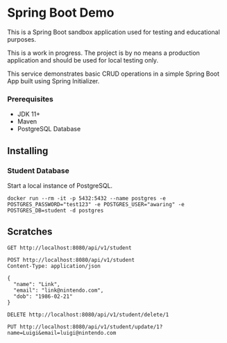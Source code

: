 # Spring Boot Demo

This is a Spring Boot sandbox application used for testing and educational purposes.

This is a work in progress. The project is by no means a production application and should be
used for local testing only.

This service demonstrates basic CRUD operations in a
simple Spring Boot App built using Spring Initializer.

### Prerequisites

- JDK 11+
- Maven
- PostgreSQL Database

## Installing

### Student Database

Start a local instance of PostgreSQL.

```
docker run --rm -it -p 5432:5432 --name postgres -e POSTGRES_PASSWORD="test123" -e POSTGRES_USER="awaring" -e POSTGRES_DB=student -d postgres
```

## Scratches

```
GET http://localhost:8080/api/v1/student
```

```
POST http://localhost:8080/api/v1/student
Content-Type: application/json

{
  "name": "Link",
  "email": "link@nintendo.com",
  "dob": "1986-02-21"
}
```

```
DELETE http://localhost:8080/api/v1/student/delete/1
```

```
PUT http://localhost:8080/api/v1/student/update/1?name=Luigi&email=luigi@nintendo.com
```
